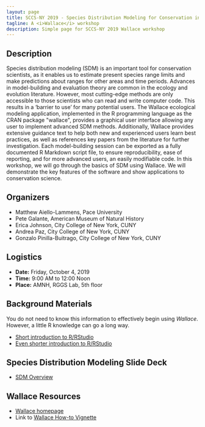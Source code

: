 ```yaml
---
layout: page
title: SCCS-NY 2019 - Species Distribution Modeling for Conservation in R and Wallace
tagline: A <i>Wallace</i> workshop
description: Simple page for SCCS-NY 2019 Wallace workshop
---
```


<link rel="shortcut icon" type="image/x-icon" href="favicon.ico">

## Description

Species distribution modeling (SDM) is an important tool for conservation scientists, as it enables us to estimate present species range limits and make predictions about ranges for other areas and time periods. Advances in model-building and evaluation theory are common in the ecology and evolution literature. However, most cutting-edge methods are only accessible to those scientists who can read and write computer code. This results in a ‘barrier to use’ for many potential users. The Wallace ecological modeling application, implemented in the R programming language as the CRAN package "wallace", provides a graphical user interface allowing any user to implement advanced SDM methods. Additionally, Wallace provides extensive guidance text to help both new and experienced users learn best practices, as well as references key papers from the literature for further investigation. Each model-building session can be exported as a fully documented R Markdown script file, to ensure reproducibility, ease of reporting, and for more advanced users, an easily modifiable code. In this workshop, we will go through the basics of SDM using Wallace. We will demonstrate the key features of the software and show applications to conservation science.

## Organizers

* Matthew Aiello-Lammens, Pace University
* Pete Galante, American Museum of Natural History
* Erica Johnson, City College of New York, CUNY
* Andrea Paz, City College of New York, CUNY
* Gonzalo Pinilla-Buitrago, City College of New York, CUNY


## Logistics

* **Date:** Friday, October 4, 2019
* **Time:** 9:00 AM to 12:00 Noon 
* **Place:** AMNH, RGGS Lab, 5th floor 

## Background Materials

You do not need to know this information to effectively begin using *Wallace*. However, a little R knowledge can go a long way.

* [Short introduction to R/RStudio](https://mlammens.github.io/SCCS-R-Wallace/docs/Intro-to-RStudio.html)
* [Even shorter introduction to R/RStudio](https://mlammens.github.io/SCCS-R-Wallace/docs/Crash-Course-R.html)

## Species Distribution Modeling Slide Deck

* [SDM Overview](https://mlammens.github.io/SCCS-R-Wallace/docs/SDM-Overview.pptx)

## Wallace Resources

* [Wallace homepage](https://wallaceecomod.github.io)
* Link to [Wallace How-to Vignette](https://wallaceecomod.github.io/vignettes/wallace_vignette.html)

## 